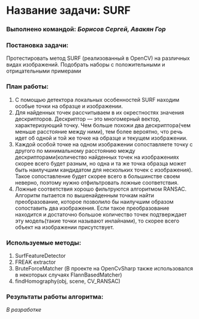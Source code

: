 # Название задачи: SURF

### Выполнено командой: *Борисов Сергей, Авакян Гор*

### Постановка задачи: 
Протестировать метод  SURF  (реализованный в OpenCV) на различных видах изображений. Подобрать наборы с положительными и отрицательными примерами 

### План работы:
1. С помощью детектора локальных особенностей SURF находим особые точки на образце и изображении.
2. Для найденных точек рассчитываем в их окрестностях значения дескрипторов. Дескриптор — это многомерный вектор, характеризующий точку. Чем больше похожи два дескриптора(чем меньше расстояние между ними), тем более вероятно, что речь идет об одной и той же точке на образце и текущем изображении.
3. Каждой особой точке на одном изображении сопоставляете точку с другого по минимальному расстоянию между дескрипторами(количество найденных точек на изображениях скорее всего будет разным, но одна и та же точка образца может быть наилучшим кандидатом для нескольких точек с изображения). Такое сопоставление будет скорее всего в большинстве своем неверно, поэтому нужно отфильтровать ложные соответствия.
4. Ложные соответствия хорошо фильтруются алгоритмом RANSAC. Алгоритм пытается по вышенайденным точкам найти преобразование, которое позволило бы наилучшим образом сопоставить два изображения. Если такое преобразование находится и достаточно большое количество точек подтверждает эту модель(такие точки называют инлайнами), то скорее всего объект на изображении присутствует.

### Используемые методы:
1. SurfFeatureDetector
2. FREAK extractor
3. BruteForceMatcher<Hamming> (В проекте на OpenCvSharp также использовался в некоторых случаях FlannBasedMatcher)
4. findHomography(obj, scene, CV_RANSAC)

### Результаты работы алгоритма:
*В разработке*